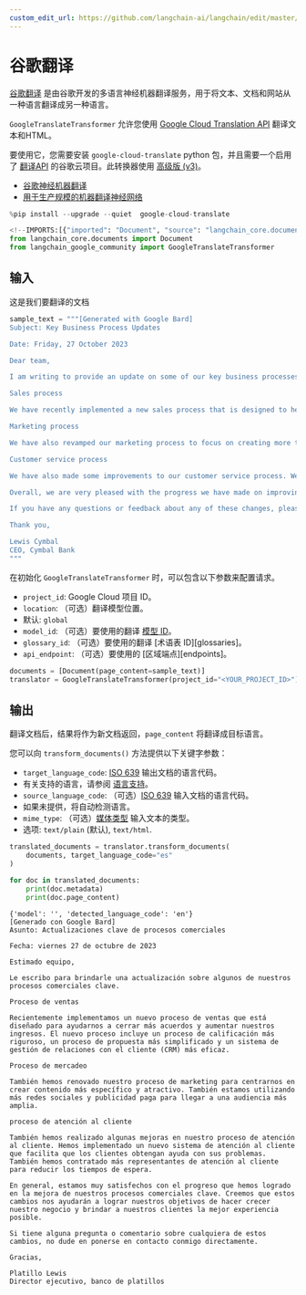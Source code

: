 ```yaml
---
custom_edit_url: https://github.com/langchain-ai/langchain/edit/master/docs/docs/integrations/document_transformers/google_translate.ipynb
---
```

# 谷歌翻译

[谷歌翻译](https://translate.google.com/) 是由谷歌开发的多语言神经机器翻译服务，用于将文本、文档和网站从一种语言翻译成另一种语言。

`GoogleTranslateTransformer` 允许您使用 [Google Cloud Translation API](https://cloud.google.com/translate) 翻译文本和HTML。

要使用它，您需要安装 `google-cloud-translate` python 包，并且需要一个启用了 [翻译API](https://cloud.google.com/translate/docs/setup) 的谷歌云项目。此转换器使用 [高级版 (v3)](https://cloud.google.com/translate/docs/intro-to-v3)。

- [谷歌神经机器翻译](https://en.wikipedia.org/wiki/Google_Neural_Machine_Translation)
- [用于生产规模的机器翻译神经网络](https://blog.research.google/2016/09/a-neural-network-for-machine.html)


```python
%pip install --upgrade --quiet  google-cloud-translate
```


```python
<!--IMPORTS:[{"imported": "Document", "source": "langchain_core.documents", "docs": "https://python.langchain.com/api_reference/core/documents/langchain_core.documents.base.Document.html", "title": "Google Translate"}]-->
from langchain_core.documents import Document
from langchain_google_community import GoogleTranslateTransformer
```

## 输入

这是我们要翻译的文档


```python
sample_text = """[Generated with Google Bard]
Subject: Key Business Process Updates

Date: Friday, 27 October 2023

Dear team,

I am writing to provide an update on some of our key business processes.

Sales process

We have recently implemented a new sales process that is designed to help us close more deals and grow our revenue. The new process includes a more rigorous qualification process, a more streamlined proposal process, and a more effective customer relationship management (CRM) system.

Marketing process

We have also revamped our marketing process to focus on creating more targeted and engaging content. We are also using more social media and paid advertising to reach a wider audience.

Customer service process

We have also made some improvements to our customer service process. We have implemented a new customer support system that makes it easier for customers to get help with their problems. We have also hired more customer support representatives to reduce wait times.

Overall, we are very pleased with the progress we have made on improving our key business processes. We believe that these changes will help us to achieve our goals of growing our business and providing our customers with the best possible experience.

If you have any questions or feedback about any of these changes, please feel free to contact me directly.

Thank you,

Lewis Cymbal
CEO, Cymbal Bank
"""
```

在初始化 `GoogleTranslateTransformer` 时，可以包含以下参数来配置请求。

- `project_id`: Google Cloud 项目 ID。
- `location`: （可选）翻译模型位置。
- 默认: `global`
- `model_id`: （可选）要使用的翻译 [模型 ID][models]。
- `glossary_id`: （可选）要使用的翻译 [术语表 ID][glossaries]。
- `api_endpoint`: （可选）要使用的 [区域端点][endpoints]。

[models]: https://cloud.google.com/translate/docs/advanced/translating-text-v3#comparing-models
[术语表]: https://cloud.google.com/translate/docs/advanced/glossary
[端点]: https://cloud.google.com/translate/docs/advanced/endpoints


```python
documents = [Document(page_content=sample_text)]
translator = GoogleTranslateTransformer(project_id="<YOUR_PROJECT_ID>")
```

## 输出

翻译文档后，结果将作为新文档返回，`page_content` 将翻译成目标语言。

您可以向 `transform_documents()` 方法提供以下关键字参数：

- `target_language_code`: [ISO 639][iso-639] 输出文档的语言代码。
- 有关支持的语言，请参阅 [语言支持][supported-languages]。
- `source_language_code`: （可选）[ISO 639][iso-639] 输入文档的语言代码。
- 如果未提供，将自动检测语言。
- `mime_type`: （可选）[媒体类型][media-type] 输入文本的类型。
- 选项: `text/plain` (默认), `text/html`.

[iso-639]: https://en.wikipedia.org/wiki/ISO_639
[supported-languages]: https://cloud.google.com/translate/docs/languages
[media-type]: https://en.wikipedia.org/wiki/Media_type


```python
translated_documents = translator.transform_documents(
    documents, target_language_code="es"
)
```


```python
for doc in translated_documents:
    print(doc.metadata)
    print(doc.page_content)
```
```output
{'model': '', 'detected_language_code': 'en'}
[Generado con Google Bard]
Asunto: Actualizaciones clave de procesos comerciales

Fecha: viernes 27 de octubre de 2023

Estimado equipo,

Le escribo para brindarle una actualización sobre algunos de nuestros procesos comerciales clave.

Proceso de ventas

Recientemente implementamos un nuevo proceso de ventas que está diseñado para ayudarnos a cerrar más acuerdos y aumentar nuestros ingresos. El nuevo proceso incluye un proceso de calificación más riguroso, un proceso de propuesta más simplificado y un sistema de gestión de relaciones con el cliente (CRM) más eficaz.

Proceso de mercadeo

También hemos renovado nuestro proceso de marketing para centrarnos en crear contenido más específico y atractivo. También estamos utilizando más redes sociales y publicidad paga para llegar a una audiencia más amplia.

proceso de atención al cliente

También hemos realizado algunas mejoras en nuestro proceso de atención al cliente. Hemos implementado un nuevo sistema de atención al cliente que facilita que los clientes obtengan ayuda con sus problemas. También hemos contratado más representantes de atención al cliente para reducir los tiempos de espera.

En general, estamos muy satisfechos con el progreso que hemos logrado en la mejora de nuestros procesos comerciales clave. Creemos que estos cambios nos ayudarán a lograr nuestros objetivos de hacer crecer nuestro negocio y brindar a nuestros clientes la mejor experiencia posible.

Si tiene alguna pregunta o comentario sobre cualquiera de estos cambios, no dude en ponerse en contacto conmigo directamente.

Gracias,

Platillo Lewis
Director ejecutivo, banco de platillos
```